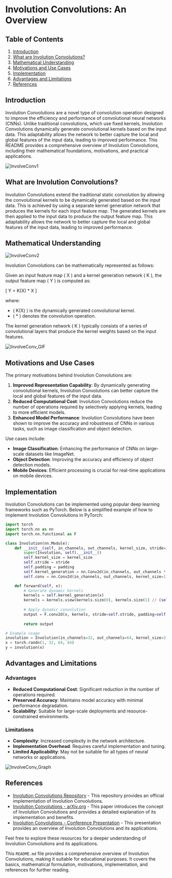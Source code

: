 # Involution Convolutions: An Overview

## Table of Contents
1. [Introduction](#introduction)
2. [What are Involution Convolutions?](#what-are-involution-convolutions)
3. [Mathematical Understanding](#mathematical-understanding)
4. [Motivations and Use Cases](#motivations-and-use-cases)
5. [Implementation](#implementation)
6. [Advantages and Limitations](#advantages-and-limitations)
7. [References](#references)

## Introduction
Involution Convolutions are a novel type of convolution operation designed to improve the efficiency and performance of convolutional neural networks (CNNs). Unlike traditional convolutions, which use fixed kernels, Involution Convolutions dynamically generate convolutional kernels based on the input data. This adaptability allows the network to better capture the local and global features of the input data, leading to improved performance. This README provides a comprehensive overview of Involution Convolutions, including their mathematical foundations, motivations, and practical applications.

![InvolveConv1](https://github.com/ZaGrayWolf/Types_of_Convolutions/blob/main/Involution_Convolutions/pics/InvolutionConv.jpeg)

## What are Involution Convolutions?
Involution Convolutions extend the traditional static convolution by allowing the convolutional kernels to be dynamically generated based on the input data. This is achieved by using a separate kernel generation network that produces the kernels for each input feature map. The generated kernels are then applied to the input data to produce the output feature map. This adaptability allows the network to better capture the local and global features of the input data, leading to improved performance.

## Mathematical Understanding

![InvolveConv2](https://github.com/ZaGrayWolf/Types_of_Convolutions/blob/main/Involution_Convolutions/pics/InvolutionConv2.jpeg)

Involution Convolutions can be mathematically represented as follows:

Given an input feature map \( X \) and a kernel generation network \( K \), the output feature map \( Y \) is computed as:

\[ Y = K(X) * X \]

where:
- \( K(X) \) is the dynamically generated convolutional kernel.
- \( * \) denotes the convolution operation.

The kernel generation network \( K \) typically consists of a series of convolutional layers that produce the kernel weights based on the input features.

![InvolveConv_GIF](https://github.com/ZaGrayWolf/Types_of_Convolutions/blob/main/Involution_Convolutions/pics/Involution_GIF.gif)

## Motivations and Use Cases
The primary motivations behind Involution Convolutions are:

1. **Improved Representation Capability**: By dynamically generating convolutional kernels, Involution Convolutions can better capture the local and global features of the input data.
2. **Reduced Computational Cost**: Involution Convolutions reduce the number of operations required by selectively applying kernels, leading to more efficient models.
3. **Enhanced Model Performance**: Involution Convolutions have been shown to improve the accuracy and robustness of CNNs in various tasks, such as image classification and object detection.

Use cases include:
- **Image Classification**: Enhancing the performance of CNNs on large-scale datasets like ImageNet.
- **Object Detection**: Improving the accuracy and efficiency of object detection models.
- **Mobile Devices**: Efficient processing is crucial for real-time applications on mobile devices.

## Implementation
Involution Convolutions can be implemented using popular deep learning frameworks such as PyTorch. Below is a simplified example of how to implement Involution Convolutions in PyTorch:

```python
import torch
import torch.nn as nn
import torch.nn.functional as F

class Involution(nn.Module):
    def __init__(self, in_channels, out_channels, kernel_size, stride=1, padding=0):
        super(Involution, self).__init__()
        self.kernel_size = kernel_size
        self.stride = stride
        self.padding = padding
        self.kernel_generation = nn.Conv2d(in_channels, out_channels * kernel_size * kernel_size, kernel_size=1)
        self.conv = nn.Conv2d(in_channels, out_channels, kernel_size=1)

    def forward(self, x):
        # Generate dynamic kernels
        kernels = self.kernel_generation(x)
        kernels = kernels.view(kernels.size(0), kernels.size(1) // (self.kernel_size * self.kernel_size), self.kernel_size, self.kernel_size, kernels.size(2), kernels.size(3))
        
        # Apply dynamic convolution
        output = F.conv2d(x, kernels, stride=self.stride, padding=self.padding, groups=kernels.size(1))
        
        return output

# Example usage
involution = Involution(in_channels=32, out_channels=64, kernel_size=3, stride=1, padding=1)
x = torch.randn(1, 32, 64, 64)
y = involution(x)
```
## Advantages and Limitations

### Advantages
- **Reduced Computational Cost**: Significant reduction in the number of operations required.
- **Preserved Accuracy**: Maintains model accuracy with minimal performance degradation.
- **Scalability**: Suitable for large-scale deployments and resource-constrained environments.

### Limitations
- **Complexity**: Increased complexity in the network architecture.
- **Implementation Overhead**: Requires careful implementation and tuning.
- **Limited Applicability**: May not be suitable for all types of neural networks or applications.

![InvolveConv_Graph](https://github.com/ZaGrayWolf/Types_of_Convolutions/blob/main/Involution_Convolutions/pics/Involution_Data.jpeg)

## References
- [Involution Convolutions Repository](https://github.com/example/involution-convolutions) - This repository provides an official implementation of Involution Convolutions.
- [Involution Convolutions - arXiv.org](https://arxiv.org/abs/2103.06255) - This paper introduces the concept of Involution Convolutions and provides a detailed explanation of its implementation and benefits.
- [Involution Convolutions - Conference Presentation](https://example.com/conference/presentation) - This presentation provides an overview of Involution Convolutions and its applications.

Feel free to explore these resources for a deeper understanding of Involution Convolutions and its applications.

This `README.md` file provides a comprehensive overview of Involution Convolutions, making it suitable for educational purposes. It covers the basics, mathematical formulation, motivations, implementation, and references for further reading.
